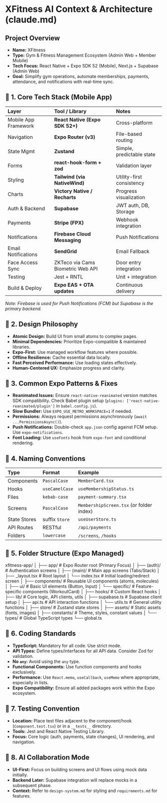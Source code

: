# XFitness AI Context & Architecture (claude.md)

## Project Overview

-   **Name:** XFitness
-   **Type:** Gym & Fitness Management Ecosystem (Admin Web + Member Mobile)
-   **Tech Focus:** React Native + Expo SDK 52 (Mobile), Next.js + Supabase (Admin Web)
-   **Goal:** Simplify gym operations, automate memberships, payments, attendance, and notifications with real-time sync.

## 🔹 1. Core Tech Stack (Mobile App)

| Layer                  | Tool / Library                    | Notes                      |
| :--------------------- | :-------------------------------- | :------------------------- |
| Mobile App Framework | **React Native (Expo SDK 52+)** | Cross-platform             |
| Navigation             | **Expo Router (v3)** | File-based routing         |
| State Mgmt             | **Zustand** | Simple, predictable state  |
| Forms                  | **react-hook-form + zod** | Validation layer           |
| Styling                | **Tailwind (via NativeWind)** | Utility-first consistency  |
| Charts                 | **Victory Native / Recharts** | Progress visualization     |
| Auth & Backend         | **Supabase** | JWT auth, DB, Storage      |
| Payments               | **Stripe (FPX)** | Webhook integration        |
| Notifications          | **Firebase Cloud Messaging** | Push Notifications         |
| Email Notifications    | **SendGrid** | Email Fallback             |
| Face Access Sync       | ZKTeco via Cams Biometric Web API | Door entry integration     |
| Testing                | Jest + RNTL                       | Unit + integration         |
| Build & Deploy         | **Expo EAS + OTA updates** | Continuous delivery        |

*Note: Firebase is used for Push Notifications (FCM) but Supabase is the primary backend.*

## 🔹 2. Design Philosophy

-   **Atomic Design:** Build UI from small atoms to complex pages.
-   **Minimal Dependencies:** Prioritize Expo-compatible & maintained libraries.
-   **Expo-First:** Use managed workflow features where possible.
-   **Offline Resilience:** Cache essential data locally.
-   **Fast Perceived Performance:** Use loading states effectively.
-   **Human-Centered UX:** Emphasize progress and clarity.

## 🔹 3. Common Expo Patterns & Fixes

-   **Reanimated Issues:** Ensure `react-native-reanimated` version matches SDK compatibility. Check Babel plugin setup (`plugins: ['react-native-reanimated/plugin']` in `babel.config.js`).
-   **Slow Bundler:** Use `EXPO_USE_METRO_WORKSPACE=1` if needed.
-   **Permissions:** Always request permissions asynchronously (`await ...PermissionsAsync()`).
-   **Push Notifications:** Double-check `app.json` config against FCM setup. Use `expo-notifications`.
-   **Font Loading:** Use `useFonts` hook from `expo-font` and conditional rendering.

## 🔹 4. Naming Conventions

| Type         | Format        | Example                   |
| :----------- | :------------ | :------------------------ |
| Components   | `PascalCase`  | `MemberCard.tsx`          |
| Hooks        | `useCamelCase`| `useMembershipStatus.ts`  |
| Files        | `kebab-case`  | `payment-summary.tsx`     |
| Screens      | `PascalCase`  | `MembershipScreen.tsx` (or folder index) |
| State Stores | suffix `Store`| `useUserStore.ts`         |
| API Routes   | RESTful       | `/api/payments`           |
| Folders      | `lowercase`   | `/screens`, `/hooks`      |

## 🔹 5. Folder Structure (Expo Managed)
xfitness-app/ 
│ ├── app/ # Expo Router root (Primary Focus)
│ ├── (auth)/ # Authentication screens 
│ ├── (main)/ # Main app screens (Tabs/Stack) 
│ ├── _layout.tsx # Root layout 
│ └── index.tsx # Initial loading/redirect screen 
│ ├── components/ # Reusable UI components (atoms, molecules) 
│ ├── ui/ # Basic UI elements (Button, Input) 
│ └── specific/ # Feature-specific components (WorkoutCard) 
│ ├── hooks/ # Custom React hooks 
│ ├── lib/ # Core logic, API clients, utils 
│ ├── supabase.ts # Supabase client setup 
│ ├── api.ts # API interaction functions 
│ └── utils.ts # General utility functions 
│ ├── store/ # Zustand state stores 
│ ├── assets/ # Static assets (fonts, images) 
│ ├── constants/ # Theme, styles, constant values 
│ └── types/ # Global TypeScript types └── global.ts


## 🔹 6. Coding Standards

-   **TypeScript:** Mandatory for all code. Use strict mode.
-   **API Types:** Define types/interfaces for all API data. Consider Zod for validation.
-   **No `any`:** Avoid using the `any` type.
-   **Functional Components:** Use function components and hooks exclusively.
-   **Performance:** Use `React.memo`, `useCallback`, `useMemo` where appropriate, especially in lists.
-   **Expo Compatibility:** Ensure all added packages work within the Expo ecosystem.

## 🔹 7. Testing Convention

-   **Location:** Place test files adjacent to the component/hook (`Component.test.tsx`) or in a `__tests__` directory.
-   **Tools:** Jest and React Native Testing Library.
-   **Focus:** Core logic (auth, payments, state changes), UI rendering, and navigation.

## 🔹 8. AI Collaboration Mode

-   **UI-First:** Focus on building screens and UI flows using mock data initially.
-   **Backend Later:** Supabase integration will replace mocks in a subsequent phase.
-   **Context:** Refer to `design-system.md` for styling and `requirements.md` for features.